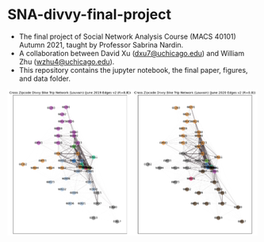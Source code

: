 # SNA-divvy-final-project
- The final project of Social Network Analysis Course (MACS 40101) Autumn 2021, taught by Professor Sabrina Nardin.
- A collaboration between David Xu (dxu7@uchicago.edu) and William Zhu (wzhu4@uchicago.edu).
- This repository contains the jupyter notebook, the final paper, figures, and data folder.

![Louvain Comparison](https://github.com/william-wei-zhu/SNA-divvy-final-project/blob/main/figures/paper_figures/f3.png)

